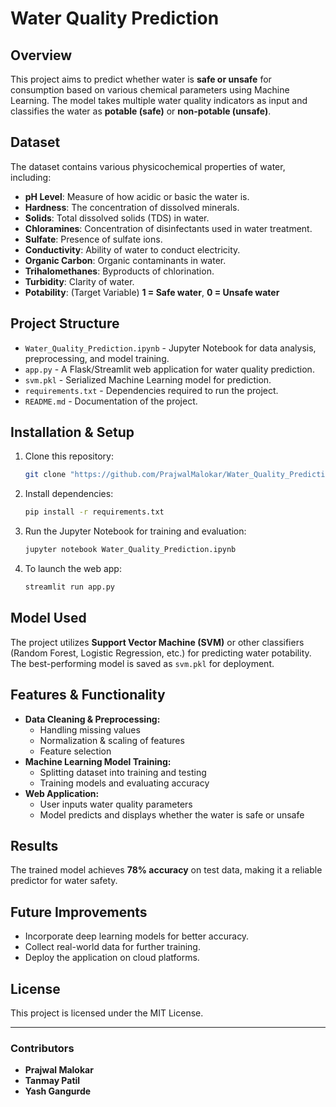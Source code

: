 # Water Quality Prediction

## Overview

This project aims to predict whether water is **safe or unsafe** for consumption based on various chemical parameters using Machine Learning. The model takes multiple water quality indicators as input and classifies the water as **potable (safe)** or **non-potable (unsafe)**.

## Dataset

The dataset contains various physicochemical properties of water, including:

- **pH Level**: Measure of how acidic or basic the water is.
- **Hardness**: The concentration of dissolved minerals.
- **Solids**: Total dissolved solids (TDS) in water.
- **Chloramines**: Concentration of disinfectants used in water treatment.
- **Sulfate**: Presence of sulfate ions.
- **Conductivity**: Ability of water to conduct electricity.
- **Organic Carbon**: Organic contaminants in water.
- **Trihalomethanes**: Byproducts of chlorination.
- **Turbidity**: Clarity of water.
- **Potability**: (Target Variable) **1 = Safe water**, **0 = Unsafe water**

## Project Structure

- `Water_Quality_Prediction.ipynb` - Jupyter Notebook for data analysis, preprocessing, and model training.
- `app.py` - A Flask/Streamlit web application for water quality prediction.
- `svm.pkl` - Serialized Machine Learning model for prediction.
- `requirements.txt` - Dependencies required to run the project.
- `README.md` - Documentation of the project.

## Installation & Setup

1. Clone this repository:
   ```bash
   git clone "https://github.com/PrajwalMalokar/Water_Quality_Prediction.git"
   ```
2. Install dependencies:
   ```bash
   pip install -r requirements.txt
   ```
3. Run the Jupyter Notebook for training and evaluation:
   ```bash
   jupyter notebook Water_Quality_Prediction.ipynb
   ```
4. To launch the web app:
   ```bash
   streamlit run app.py
   ```

## Model Used

The project utilizes **Support Vector Machine (SVM)** or other classifiers (Random Forest, Logistic Regression, etc.) for predicting water potability. The best-performing model is saved as `svm.pkl` for deployment.

## Features & Functionality

- **Data Cleaning & Preprocessing:**
  - Handling missing values
  - Normalization & scaling of features
  - Feature selection
- **Machine Learning Model Training:**
  - Splitting dataset into training and testing
  - Training models and evaluating accuracy
- **Web Application:**
  - User inputs water quality parameters
  - Model predicts and displays whether the water is safe or unsafe

## Results

The trained model achieves **78% accuracy** on test data, making it a reliable predictor for water safety.

## Future Improvements

- Incorporate deep learning models for better accuracy.
- Collect real-world data for further training.
- Deploy the application on cloud platforms.

## License

This project is licensed under the MIT License.

---

### Contributors

- **Prajwal Malokar**
- **Tanmay Patil**
- **Yash Gangurde** 



